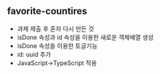 ## favorite-countires

- 과제 제출 후 혼자 다시 만든 것
- isDone 속성과 id 속성을 이용한 새로운 객체배열 생성
- isDone 속성을 이용한 토글기능
- id: uuid 추가
- JavaScript->TypeScript 적용
